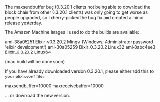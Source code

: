 The maxsendbuffer bug (0.3.20.1 clients not being able to download the block chain from other 0.3.20.1 clients) was only going to get
worse as people upgraded, so I cherry-picked the bug fix and created a minor release yesterday.

The Amazon Machine Images I used to do the builds are available:

  ami-38a05251   Elixir-v0.3.20.2 Mingw    (Windows; Administrator password 'elixir development')
  ami-30a05259   Elixir_0.3.20.2 Linux32
  ami-8abc4ee3   Elixir_0.3.20.2 Linux64

(mac build will be done soon)

If you have already downloaded version 0.3.20.1, please either add this to your elixir.conf file:

  maxsendbuffer=10000
  maxreceivebuffer=10000

... or download the new version.

